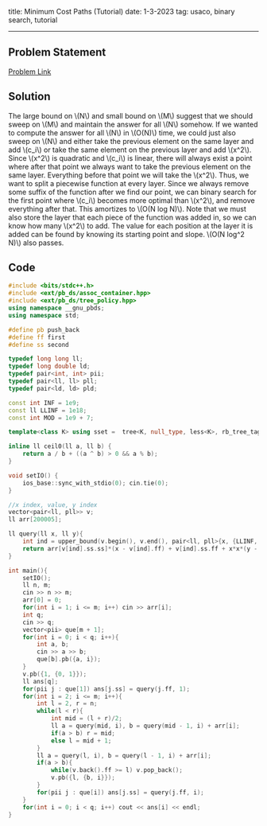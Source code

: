 title: Minimum Cost Paths (Tutorial)
date: 1-3-2023
tag: usaco, binary search, tutorial

---

## Problem Statement

[Problem Link](http://usaco.org/index.php?page=viewproblem2&cpid=1093)

## Solution

The large bound on \\(N\\) and small bound on \\(M\\) suggest that we should sweep on \\(M\\) and maintain the answer for all \\(N\\) somehow. If we wanted to compute the answer for all \\(N\\) in \\(O(N)\\) time, we could just also sweep on \\(N\\) and either take the previous element on the same layer and add \\(c_i\\) or take the same element on the previous layer and add \\(x^2\\). Since \\(x^2\\) is quadratic and \\(c_i\\) is linear, there will always exist a point where after that point we always want to take the previous element on the same layer. Everything before that point we will take the \\(x^2\\). Thus, we want to split a piecewise function at every layer. Since we always remove some suffix of the function after we find our point, we can binary search for the first point where \\(c_i\\) becomes more optimal than \\(x^2\\), and remove everything after that. This amortizes to \\(O(N log N)\\). Note that we must also store the layer that each piece of the function was added in, so we can know how many \\(x^2\\) to add. The value for each position at the layer it is added can be found by knowing its starting point and slope. \\(O(N log^2 N)\\) also passes.

## Code

```c++
#include <bits/stdc++.h>
#include <ext/pb_ds/assoc_container.hpp>
#include <ext/pb_ds/tree_policy.hpp>
using namespace __gnu_pbds;
using namespace std;

#define pb push_back
#define ff first
#define ss second

typedef long long ll;
typedef long double ld;
typedef pair<int, int> pii;
typedef pair<ll, ll> pll;
typedef pair<ld, ld> pld;

const int INF = 1e9;
const ll LLINF = 1e18;
const int MOD = 1e9 + 7;

template<class K> using sset =  tree<K, null_type, less<K>, rb_tree_tag, tree_order_statistics_node_update>;

inline ll ceil0(ll a, ll b) {
    return a / b + ((a ^ b) > 0 && a % b);
}

void setIO() {
    ios_base::sync_with_stdio(0); cin.tie(0);
}

//x index, value, y index
vector<pair<ll, pll>> v;
ll arr[200005];

ll query(ll x, ll y){
    int ind = upper_bound(v.begin(), v.end(), pair<ll, pll>{x, {LLINF, LLINF}}) - v.begin() - 1;
    return arr[v[ind].ss.ss]*(x - v[ind].ff) + v[ind].ss.ff + x*x*(y - v[ind].ss.ss);
}

int main(){
    setIO();
    ll n, m;
    cin >> n >> m;
    arr[0] = 0;
    for(int i = 1; i <= m; i++) cin >> arr[i];
    int q;
    cin >> q; 
    vector<pii> que[m + 1];
    for(int i = 0; i < q; i++){
        int a, b;
        cin >> a >> b;
        que[b].pb({a, i});
    }
    v.pb({1, {0, 1}});
    ll ans[q];
    for(pii j : que[1]) ans[j.ss] = query(j.ff, 1);
    for(int i = 2; i <= m; i++){
        int l = 2, r = n;
        while(l < r){
            int mid = (l + r)/2;
            ll a = query(mid, i), b = query(mid - 1, i) + arr[i];
            if(a > b) r = mid;
            else l = mid + 1;
        }
        ll a = query(l, i), b = query(l - 1, i) + arr[i];
        if(a > b){
            while(v.back().ff >= l) v.pop_back();
            v.pb({l, {b, i}});
        }
        for(pii j : que[i]) ans[j.ss] = query(j.ff, i);
    }
    for(int i = 0; i < q; i++) cout << ans[i] << endl;
}
```